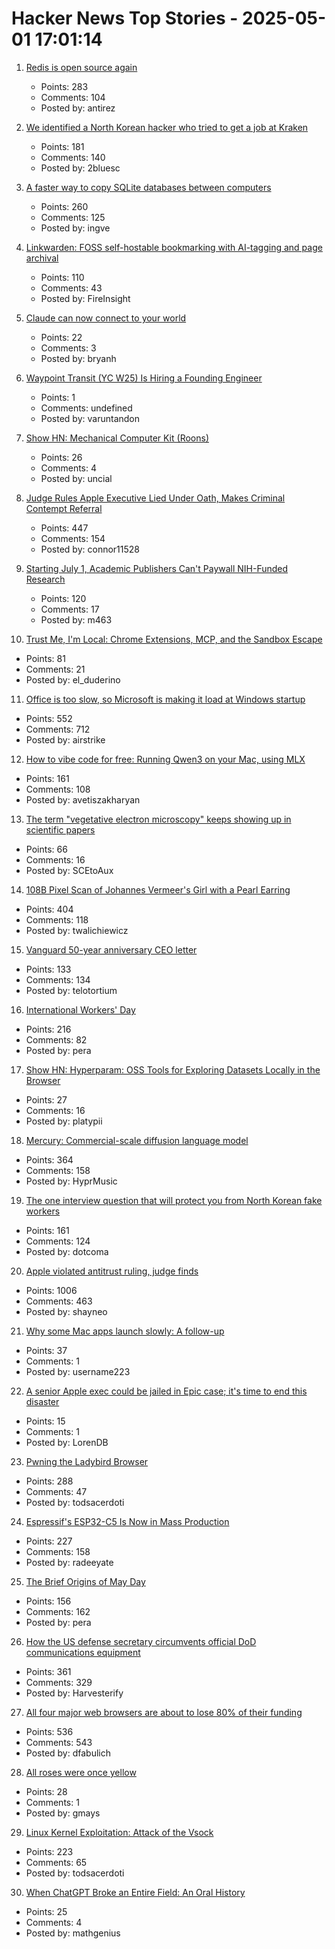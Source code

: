 # Hacker News Top Stories - 2025-05-01 17:01:14

1. [Redis is open source again](https://antirez.com/news/151)
   - Points: 283
   - Comments: 104
   - Posted by: antirez

2. [We identified a North Korean hacker who tried to get a job at Kraken](https://blog.kraken.com/news/how-we-identified-a-north-korean-hacker)
   - Points: 181
   - Comments: 140
   - Posted by: 2bluesc

3. [A faster way to copy SQLite databases between computers](https://alexwlchan.net/2025/copying-sqlite-databases/)
   - Points: 260
   - Comments: 125
   - Posted by: ingve

4. [Linkwarden: FOSS self-hostable bookmarking with AI-tagging and page archival](https://linkwarden.app/)
   - Points: 110
   - Comments: 43
   - Posted by: FireInsight

5. [Claude can now connect to your world](https://www.anthropic.com/news/integrations)
   - Points: 22
   - Comments: 3
   - Posted by: bryanh

6. [Waypoint Transit (YC W25) Is Hiring a Founding Engineer](https://www.workatastartup.com/jobs/75517)
   - Points: 1
   - Comments: undefined
   - Posted by: varuntandon

7. [Show HN: Mechanical Computer Kit (Roons)](https://whomtech.com/show-hn/)
   - Points: 26
   - Comments: 4
   - Posted by: uncial

8. [Judge Rules Apple Executive Lied Under Oath, Makes Criminal Contempt Referral](https://www.thebignewsletter.com/p/judge-rules-apple-executive-lied)
   - Points: 447
   - Comments: 154
   - Posted by: connor11528

9. [Starting July 1, Academic Publishers Can't Paywall NIH-Funded Research](https://www.nih.gov/about-nih/who-we-are/nih-director/statements/accelerating-access-research-results-new-implementation-date-2024-nih-public-access-policy)
   - Points: 120
   - Comments: 17
   - Posted by: m463

10. [Trust Me, I'm Local: Chrome Extensions, MCP, and the Sandbox Escape](https://blog.extensiontotal.com/trust-me-im-local-chrome-extensions-mcp-and-the-sandbox-escape-1875a0ee4823)
   - Points: 81
   - Comments: 21
   - Posted by: el_duderino

11. [Office is too slow, so Microsoft is making it load at Windows startup](https://www.pcworld.com/article/2651749/office-is-too-slow-so-microsoft-is-making-it-load-at-windows-startup.html)
   - Points: 552
   - Comments: 712
   - Posted by: airstrike

12. [How to vibe code for free: Running Qwen3 on your Mac, using MLX](https://localforge.dev/blog/running-qwen3-macbook-mlx)
   - Points: 161
   - Comments: 108
   - Posted by: avetiszakharyan

13. [The term "vegetative electron microscopy" keeps showing up in scientific papers](https://www.sciencealert.com/a-strange-phrase-keeps-turning-up-in-scientific-papers-but-why)
   - Points: 66
   - Comments: 16
   - Posted by: SCEtoAux

14. [108B Pixel Scan of Johannes Vermeer's Girl with a Pearl Earring](https://www.hirox-europe.com/gigapixel/girl-with-a-pearl-earring/)
   - Points: 404
   - Comments: 118
   - Posted by: twalichiewicz

15. [Vanguard 50-year anniversary CEO letter](https://corporate.vanguard.com/content/corporatesite/us/en/corp/articles/of-investor-by-investor-for-investor-since-1975.html)
   - Points: 133
   - Comments: 134
   - Posted by: telotortium

16. [International Workers' Day](https://en.wikipedia.org/wiki/International_Workers%27_Day)
   - Points: 216
   - Comments: 82
   - Posted by: pera

17. [Show HN: Hyperparam: OSS Tools for Exploring Datasets Locally in the Browser](https://hyperparam.app/about/opensource)
   - Points: 27
   - Comments: 16
   - Posted by: platypii

18. [Mercury: Commercial-scale diffusion language model](https://www.inceptionlabs.ai/introducing-mercury)
   - Points: 364
   - Comments: 158
   - Posted by: HyprMusic

19. [The one interview question that will protect you from North Korean fake workers](https://www.theregister.com/2025/04/29/north_korea_worker_interview_questions/)
   - Points: 161
   - Comments: 124
   - Posted by: dotcoma

20. [Apple violated antitrust ruling, judge finds](https://www.wsj.com/tech/apple-violated-antitrust-ruling-federal-judge-finds-66b85957)
   - Points: 1006
   - Comments: 463
   - Posted by: shayneo

21. [Why some Mac apps launch slowly: A follow-up](https://lapcatsoftware.com/articles/2025/5/1.html)
   - Points: 37
   - Comments: 1
   - Posted by: username223

22. [A senior Apple exec could be jailed in Epic case; it's time to end this disaster](https://9to5mac.com/2025/05/01/a-senior-apple-exec-could-be-jailed-in-epic-case-its-time-to-end-this-disaster/)
   - Points: 15
   - Comments: 1
   - Posted by: LorenDB

23. [Pwning the Ladybird Browser](https://jessie.cafe/posts/pwning-ladybirds-libjs/)
   - Points: 288
   - Comments: 47
   - Posted by: todsacerdoti

24. [Espressif's ESP32-C5 Is Now in Mass Production](https://www.espressif.com/en/news/ESP32-C5_Mass_Production)
   - Points: 227
   - Comments: 158
   - Posted by: radeeyate

25. [The Brief Origins of May Day](https://archive.iww.org/history/library/misc/origins_of_mayday/)
   - Points: 156
   - Comments: 162
   - Posted by: pera

26. [How the US defense secretary circumvents official DoD communications equipment](https://www.electrospaces.net/2025/04/how-us-defense-secretary-hegseth.html)
   - Points: 361
   - Comments: 329
   - Posted by: Harvesterify

27. [All four major web browsers are about to lose 80% of their funding](https://danfabulich.medium.com/all-four-major-web-browsers-are-about-to-lose-80-of-their-funding-0e42ceb358f1)
   - Points: 536
   - Comments: 543
   - Posted by: dfabulich

28. [All roses were once yellow](https://phys.org/news/2025-04-red-pink-white-roses-yellow.html)
   - Points: 28
   - Comments: 1
   - Posted by: gmays

29. [Linux Kernel Exploitation: Attack of the Vsock](https://hoefler.dev/articles/vsock.html)
   - Points: 223
   - Comments: 65
   - Posted by: todsacerdoti

30. [When ChatGPT Broke an Entire Field: An Oral History](https://www.quantamagazine.org/when-chatgpt-broke-an-entire-field-an-oral-history-20250430/)
   - Points: 25
   - Comments: 4
   - Posted by: mathgenius

